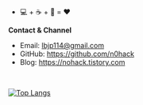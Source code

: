 - 💻 + ☕️ + 🎤 = ❤️

**Contact & Channel**

- Email: lbjp114@gmail.com
- GitHub: https://github.com/n0hack
- Blog: https://nohack.tistory.com

<br>

[![Top Langs](https://github-readme-stats.vercel.app/api/top-langs/?username=n0hack&layout=compact)](https://github.com/n0hack/github-readme-stats)
